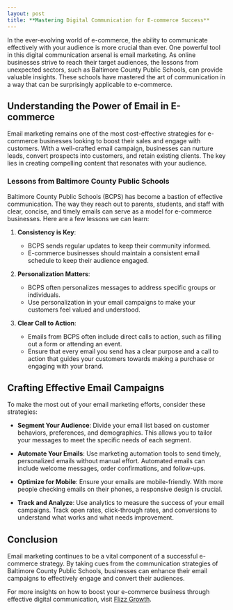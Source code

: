 ```yaml
---
layout: post
title: **Mastering Digital Communication for E-commerce Success**
---
```



In the ever-evolving world of e-commerce, the ability to communicate effectively with your audience is more crucial than ever. One powerful tool in this digital communication arsenal is email marketing. As online businesses strive to reach their target audiences, the lessons from unexpected sectors, such as Baltimore County Public Schools, can provide valuable insights. These schools have mastered the art of communication in a way that can be surprisingly applicable to e-commerce.

## Understanding the Power of Email in E-commerce

Email marketing remains one of the most cost-effective strategies for e-commerce businesses looking to boost their sales and engage with customers. With a well-crafted email campaign, businesses can nurture leads, convert prospects into customers, and retain existing clients. The key lies in creating compelling content that resonates with your audience.

### Lessons from Baltimore County Public Schools

Baltimore County Public Schools (BCPS) has become a bastion of effective communication. The way they reach out to parents, students, and staff with clear, concise, and timely emails can serve as a model for e-commerce businesses. Here are a few lessons we can learn:

1. **Consistency is Key**:
   - BCPS sends regular updates to keep their community informed.
   - E-commerce businesses should maintain a consistent email schedule to keep their audience engaged.

2. **Personalization Matters**:
   - BCPS often personalizes messages to address specific groups or individuals.
   - Use personalization in your email campaigns to make your customers feel valued and understood.

3. **Clear Call to Action**:
   - Emails from BCPS often include direct calls to action, such as filling out a form or attending an event.
   - Ensure that every email you send has a clear purpose and a call to action that guides your customers towards making a purchase or engaging with your brand.

## Crafting Effective Email Campaigns

To make the most out of your email marketing efforts, consider these strategies:

- **Segment Your Audience**: Divide your email list based on customer behaviors, preferences, and demographics. This allows you to tailor your messages to meet the specific needs of each segment.
  
- **Automate Your Emails**: Use marketing automation tools to send timely, personalized emails without manual effort. Automated emails can include welcome messages, order confirmations, and follow-ups.

- **Optimize for Mobile**: Ensure your emails are mobile-friendly. With more people checking emails on their phones, a responsive design is crucial.

- **Track and Analyze**: Use analytics to measure the success of your email campaigns. Track open rates, click-through rates, and conversions to understand what works and what needs improvement.

## Conclusion

Email marketing continues to be a vital component of a successful e-commerce strategy. By taking cues from the communication strategies of Baltimore County Public Schools, businesses can enhance their email campaigns to effectively engage and convert their audiences. 

For more insights on how to boost your e-commerce business through effective digital communication, visit [Flizz Growth](https://flizzgrowth.com).